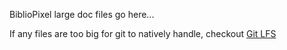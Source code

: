 BiblioPixel large doc files go here...

If any files are too big for git to natively handle, checkout [Git LFS](https://git-lfs.github.com/)

